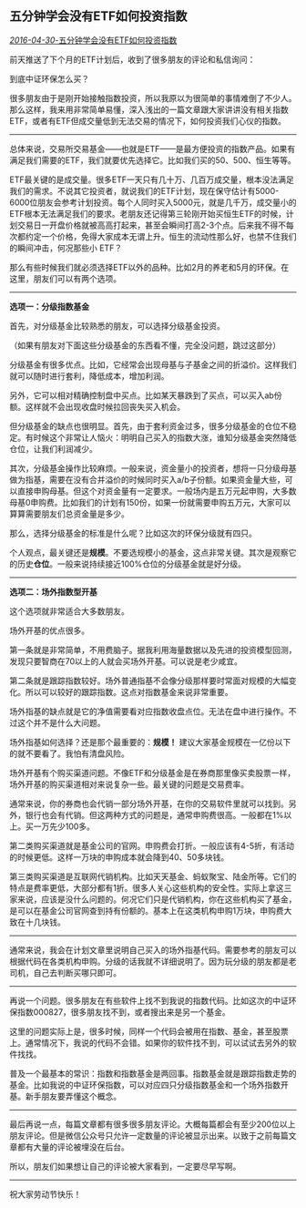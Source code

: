 ## 五分钟学会没有ETF如何投资指数

[ *2016-04-30*-五分钟学会没有ETF如何投资指数](https://mp.weixin.qq.com/s/TNMCvE9kqSlMCKP0vfPJoA)



前天推送了下个月的ETF计划后，收到了很多朋友的评论和私信询问：



到底中证环保怎么买？



很多朋友由于是刚开始接触指数投资，所以我原以为很简单的事情难倒了不少人。那么这样，我来用非常简单易懂，深入浅出的一篇文章跟大家讲讲没有相关指数ETF，或者有ETF但成交量低到无法交易的情况下，如何投资我们心仪的指数。



------



总体来说，交易所交易基金——也就是ETF——是最方便投资的指数产品。如果有满足我们需要的ETF，我们就要优先选择它。比如我们买的50、500、恒生等等。



ETF最关键的是成交量。很多ETF一天只有几十万、几百万成交量，根本没法满足我们的需求。不说其它投资者，就说我们的ETF计划，现在保守估计有5000-6000位朋友会参考计划投资。每个人同时买入5000元，就是几千万，成交量小的ETF根本无法满足我们的要求。老朋友还记得第三轮刚开始买恒生ETF的时候，计划交易日一开盘价格就被高高打起来，甚至会瞬间打高2-3个点。后来我不得不每次都约定一个价格，免得大家成本无谓上升。恒生的流动性那么好，也禁不住我们的瞬间冲击，何况那些小 ETF？



那么有些时候我们就必须选择ETF以外的品种。比如2月的养老和5月的环保。在这里，朋友们可以有两个选项。



------



**选项一：分级指数基金**



首先，对分级基金比较熟悉的朋友，可以选择分级基金投资。



（如果有朋友对下面这些分级基金的东西看不懂，完全没问题，跳过这部分）



分级基金有很多优点。比如，它经常会出现母基与子基金之间的折溢价。这样我们就可以随时进行套利，降低成本，增加利润。



另外，它可以相对精确控制盘中买点。比如某天暴跌到了买点，可以买入ab份额。这样就不会出现收盘时候拉回丧失买入机会。



但分级基金的缺点也很明显。首先，由于套利资金过多，很多分级基金的仓位不稳定。有时候这个非常让人恼火：明明自己买入的指数大涨，谁知分级基金突然降低仓位，让我们利润减少。



其次，分级基金操作比较麻烦。一般来说，资金量小的投资者，想将一只分级母基做为指基，需要在没有合并溢价的时候同时买入a/b子份额。如果资金量大些，可以直接申购母基。但这个对资金量有一定要求。一般场内是五万元起申购，大多数母基0申购费。比如我们的计划有150份，如果一份就需要申购五万元，大家可以算算需要朋友们总资金量是多少。



那么，选择分级基金的标准是什么呢？比如这次的环保分级就有四只。



个人观点，最关键还是**规模**。不要选规模小的基金，这点非常关键。其次是观察它的历史**仓位**。一般来说持续接近100%仓位的分级基金就是好分级。



------



**选项二：场外指数型开基**



这个选项就非常适合大多数朋友。



场外开基的优点很多。



第一条就是非常简单，不用费脑子。据我利用海量数据以及先进的投资模型回测，发现只要智商在70以上的人就会买场外开基。可以说是老少咸宜。



第二条就是跟踪指数较好。场外普通指基不会像分级那样要时常面对规模的大幅变化。所以可以较好的跟踪指数。这点对指数基金来说非常重要。



场外指基的缺点就是它的净值需要看对应指数收盘点位。无法在盘中进行操作。不过这个并不是什么大问题。



场外指基如何选择？还是那个最重要的：**规模！** 建议大家基金规模在一亿份以下的就不要看了。我怕有清盘风险。



场外开基有个购买渠道问题。不像ETF和分级基金是在券商那里像买卖股票一样，场外开基的购买渠道相对来说复杂一些。最关键的问题是交易费率。



通常来说，你的券商也会代销一部分场外开基，在你的交易软件里就可以找到。另外，银行也会有代销。但这两种方式的问题是，通常申购费很高。一般都在1%以上。买一万先少100多。



第二类购买渠道就是基金公司的官网。申购费会打折。一般应该有4-5折，有活动的时候更低。这样一万块的申购成本就会降到40、50多块钱。



第三类购买渠道是互联网代销机构。比如天天基金、蚂蚁聚宝、陆金所等。它们的特点是费率更低，大部分都有1折。很多人关心这些机构的安全性。实际上拿这三家来说，应该是没什么问题的。何况它们只是代销机构，你在这些机构买了基金，是可以在基金公司官网查到持有份额的。基本上在这类机构申购1万块，申购费大致在十几块钱。



------



通常来说，我会在计划文章里说明自己买入的场外指基代码。需要参考的朋友可以根据代码在各类机构申购。分级的话我就不详细说明了。因为玩分级的朋友都是老司机，自己去判断买哪只即可。



------



再说一个问题。很多朋友在有些软件上找不到我说的指数代码。比如这次的中证环保指数000827，很多朋友找不到，或者搜出来是另一个基金。



这里的问题实际上是，很多时候，同样一个代码会被用在指数、基金，甚至股票上。通常情况下，我说的代码不会错。如果你的软件找不到，可以试试去另外的软件找找。



普及一个最基本的常识：指数和指数基金是两回事。指数基金就是跟踪指数走势的基金。比如我说的中证环保指数，可以对应四只分级指数基金和一个场外指数开基。新手朋友要弄懂这个概念。



------



最后再说一点，每篇文章都有很多很多朋友评论。大概每篇都会有至少200位以上朋友评论。但是微信公众号只允许一定数量的评论被显示出来。以致于之前每篇文章都有大量的评论被埋没在后台。



所以，朋友们如果想让自己的评论被大家看到，一定要尽早写啊。



------



祝大家劳动节快乐！